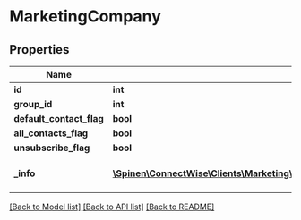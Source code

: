 # MarketingCompany

## Properties
Name | Type | Description | Notes
------------ | ------------- | ------------- | -------------
**id** | **int** |  | 
**group_id** | **int** |  | [optional] 
**default_contact_flag** | **bool** |  | [optional] 
**all_contacts_flag** | **bool** |  | [optional] 
**unsubscribe_flag** | **bool** |  | [optional] 
**_info** | [**\Spinen\ConnectWise\Clients\Marketing\Spinen\ConnectWise\Clients\Marketing\Model\Metadata**](Metadata.md) | Metadata of the entity | [optional] 

[[Back to Model list]](../README.md#documentation-for-models) [[Back to API list]](../README.md#documentation-for-api-endpoints) [[Back to README]](../README.md)


